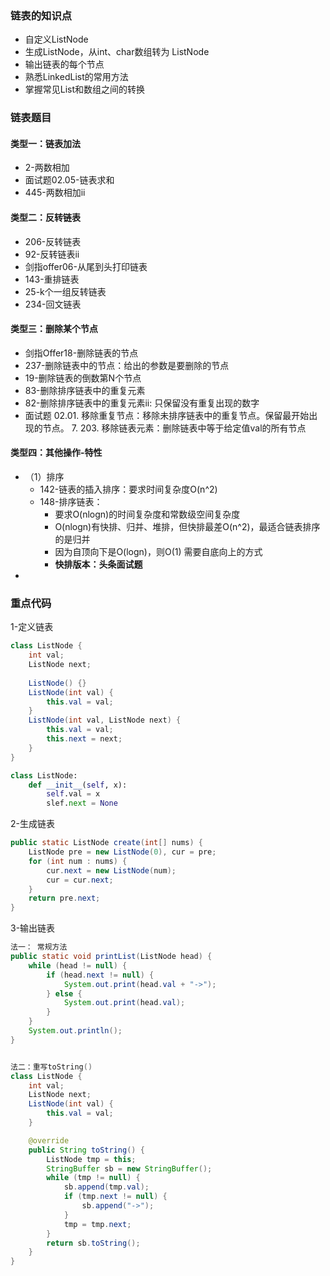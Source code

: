 
### 链表的知识点
- 自定义ListNode
- 生成ListNode，从int、char数组转为 ListNode
- 输出链表的每个节点
- 熟悉LinkedList的常用方法
- 掌握常见List和数组之间的转换


### 链表题目
#### 类型一：链表加法
- 2-两数相加
- 面试题02.05-链表求和
- 445-两数相加ii


#### 类型二：反转链表  
- 206-反转链表
- 92-反转链表ii
- 剑指offer06-从尾到头打印链表
- 143-重排链表
- 25-k个一组反转链表
- 234-回文链表



#### 类型三：删除某个节点
- 剑指Offer18-删除链表的节点
- 237-删除链表中的节点：给出的参数是要删除的节点
- 19-删除链表的倒数第N个节点
- 83-删除排序链表中的重复元素
- 82-删除排序链表中的重复元素ii: 只保留没有重复出现的数字
- 面试题 02.01. 移除重复节点：移除未排序链表中的重复节点。保留最开始出现的节点。
7. 203. 移除链表元素：删除链表中等于给定值val的所有节点


#### 类型四：其他操作-特性
- （1）排序
   - 142-链表的插入排序：要求时间复杂度O(n^2)
   - 148-排序链表：
     - 要求O(nlogn)的时间复杂度和常数级空间复杂度
     - O(nlogn)有快排、归并、堆排，但快排最差O(n^2)，最适合链表排序的是归并
     - 因为自顶向下是O(logn)，则O(1) 需要自底向上的方式
     - **快排版本：头条面试题**
- 









### 重点代码 
 
1-定义链表
```java
class ListNode {
    int val;
    ListNode next;
    
    ListNode() {}
    ListNode(int val) {
        this.val = val;
    }
    ListNode(int val, ListNode next) {
        this.val = val;
        this.next = next;
    }
}   
``` 

```python
class ListNode:
    def __init__(self, x):
        self.val = x
        slef.next = None
```


2-生成链表
```java
public static ListNode create(int[] nums) {
    ListNode pre = new ListNode(0), cur = pre;
    for (int num : nums) {
        cur.next = new ListNode(num);
        cur = cur.next;
    }
    return pre.next;
}
```  

3-输出链表
```java
法一： 常规方法
public static void printList(ListNode head) {
    while (head != null) {
        if (head.next != null) {
            System.out.print(head.val + "->");
        } else {
            System.out.print(head.val);
        }
    }
    System.out.println();
}


法二：重写toString()
class ListNode {
    int val;
    ListNode next;
    ListNode(int val) {
        this.val = val;
    }

    @override
    public String toString() {
        ListNode tmp = this;
        StringBuffer sb = new StringBuffer();
        while (tmp != null) {
            sb.append(tmp.val);
            if (tmp.next != null) {
                sb.append("->");
            }
            tmp = tmp.next;
        }
        return sb.toString();
    }
}
```


